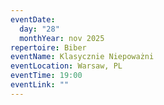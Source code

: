 ```yaml
---
eventDate:
  day: "28"
  monthYear: nov 2025
repertoire: Biber
eventName: Klasycznie Niepoważni
eventLocation: Warsaw, PL
eventTime: 19:00
eventLink: ""
---
```

